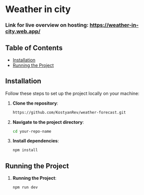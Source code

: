 # Weather in city

### Link for live overview on hosting: https://weather-in-city.web.app/

## Table of Contents

- [Installation](#installation)
- [Running the Project](#running-the-project)

## Installation

Follow these steps to set up the project locally on your machine:

1. **Clone the repository**:

   ```bash
   https://github.com/KostyanRev/weather-forecast.git
   ```

2. **Navigate to the project directory**:

   ```bash
   cd your-repo-name
   ```

3. **Install dependencies**:

   ```bash
   npm install
   ```

## Running the Project

1. **Running the Project**:

   ```bash
   npm run dev
   ```
